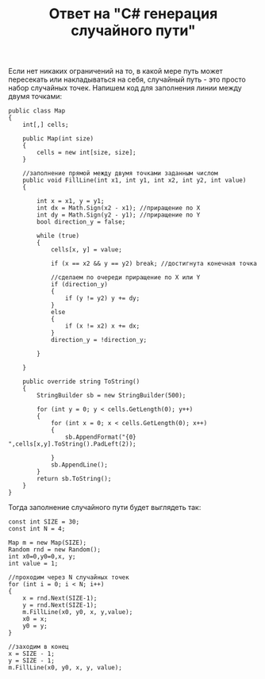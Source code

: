 ﻿---
title: "Ответ на \"C# генерация случайного пути\""
se.owner.user_id: 240512
se.owner.display_name: "MSDN.WhiteKnight"
se.owner.link: "https://ru.stackoverflow.com/users/240512/msdn-whiteknight"
se.answer_id: 883003
se.question_id: 882822
se.post_type: answer
se.score: 1
se.is_accepted: True
---
<p>Если нет никаких ограничений на то, в какой мере путь может пересекать или накладываться на себя, случайный путь - это просто набор случайных точек. Напишем код для заполнения линии между двумя точками:</p>

<pre><code>public class Map
{
    int[,] cells;

    public Map(int size)
    {
        cells = new int[size, size];                
    }

    //заполнение прямой между двумя точками заданным числом
    public void FillLine(int x1, int y1, int x2, int y2, int value)
    {

        int x = x1, y = y1;
        int dx = Math.Sign(x2 - x1); //приращение по X
        int dy = Math.Sign(y2 - y1); //приращение по Y
        bool direction_y = false;

        while (true)
        {
            cells[x, y] = value;                    

            if (x == x2 &amp;&amp; y == y2) break; //достигнута конечная точка

            //сделаем по очереди приращение по X или Y
            if (direction_y)
            {
                if (y != y2) y += dy;
            }
            else
            {
                if (x != x2) x += dx;
            }
            direction_y = !direction_y;

        }

    }

    public override string ToString()
    {
        StringBuilder sb = new StringBuilder(500);

        for (int y = 0; y &lt; cells.GetLength(0); y++)
        {
            for (int x = 0; x &lt; cells.GetLength(0); x++)
            {
                sb.AppendFormat("{0} ",cells[x,y].ToString().PadLeft(2));

            }
            sb.AppendLine();
        }
        return sb.ToString();
    }
}
</code></pre>

<p>Тогда заполнение случайного пути будет выглядеть так:</p>

<pre><code>const int SIZE = 30; 
const int N = 4; 

Map m = new Map(SIZE);
Random rnd = new Random();            
int x0=0,y0=0,x, y;
int value = 1;

//проходим через N случайных точек
for (int i = 0; i &lt; N; i++)
{
    x = rnd.Next(SIZE-1);
    y = rnd.Next(SIZE-1);
    m.FillLine(x0, y0, x, y,value);
    x0 = x;
    y0 = y;
}

//заходим в конец
x = SIZE - 1;
y = SIZE - 1;
m.FillLine(x0, y0, x, y, value);
</code></pre>
